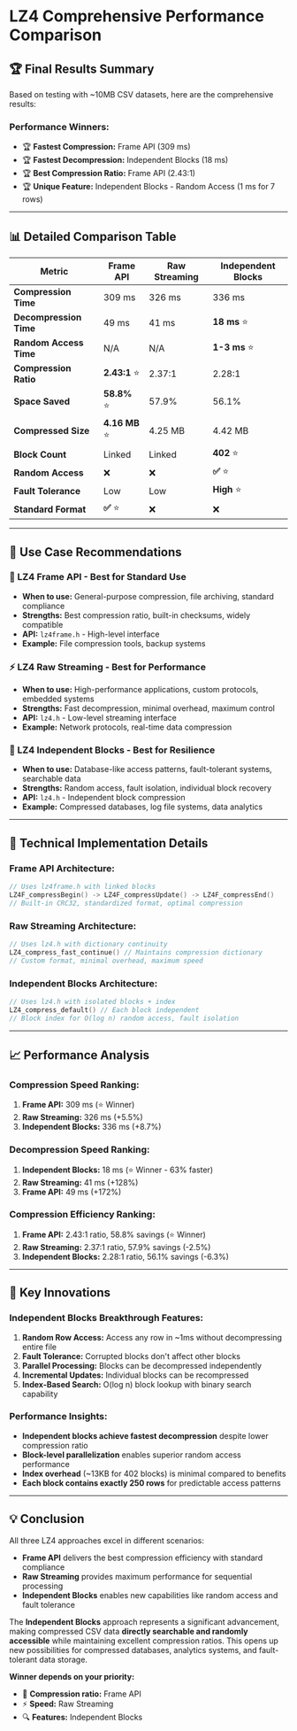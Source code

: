 # LZ4 Comprehensive Performance Comparison

## 🏆 **Final Results Summary**

Based on testing with ~10MB CSV datasets, here are the comprehensive results:

### **Performance Winners:**

- 🏆 **Fastest Compression:** Frame API (309 ms)
- 🏆 **Fastest Decompression:** Independent Blocks (18 ms) 
- 🏆 **Best Compression Ratio:** Frame API (2.43:1)
- 🏆 **Unique Feature:** Independent Blocks - Random Access (1 ms for 7 rows)

---

## 📊 **Detailed Comparison Table**

| **Metric** | **Frame API** | **Raw Streaming** | **Independent Blocks** |
|------------|---------------|-------------------|------------------------|
| **Compression Time** | 309 ms | 326 ms | 336 ms |
| **Decompression Time** | 49 ms | 41 ms | **18 ms** ⭐ |
| **Random Access Time** | N/A | N/A | **1-3 ms** ⭐ |
| **Compression Ratio** | **2.43:1** ⭐ | 2.37:1 | 2.28:1 |
| **Space Saved** | **58.8%** ⭐ | 57.9% | 56.1% |
| **Compressed Size** | **4.16 MB** ⭐ | 4.25 MB | 4.42 MB |
| **Block Count** | Linked | Linked | **402** ⭐ |
| **Random Access** | ❌ | ❌ | **✅** ⭐ |
| **Fault Tolerance** | Low | Low | **High** ⭐ |
| **Standard Format** | **✅** ⭐ | ❌ | ❌ |

---

## 🎯 **Use Case Recommendations**

### **📁 LZ4 Frame API - Best for Standard Use**
- **When to use:** General-purpose compression, file archiving, standard compliance
- **Strengths:** Best compression ratio, built-in checksums, widely compatible
- **API:** `lz4frame.h` - High-level interface
- **Example:** File compression tools, backup systems

### **⚡ LZ4 Raw Streaming - Best for Performance**
- **When to use:** High-performance applications, custom protocols, embedded systems
- **Strengths:** Fast decompression, minimal overhead, maximum control
- **API:** `lz4.h` - Low-level streaming interface
- **Example:** Network protocols, real-time data compression

### **🎯 LZ4 Independent Blocks - Best for Resilience**
- **When to use:** Database-like access patterns, fault-tolerant systems, searchable data
- **Strengths:** Random access, fault isolation, individual block recovery
- **API:** `lz4.h` - Independent block compression
- **Example:** Compressed databases, log file systems, data analytics

---

## 🔧 **Technical Implementation Details**

### **Frame API Architecture:**
```cpp
// Uses lz4frame.h with linked blocks
LZ4F_compressBegin() -> LZ4F_compressUpdate() -> LZ4F_compressEnd()
// Built-in CRC32, standardized format, optimal compression
```

### **Raw Streaming Architecture:**
```cpp
// Uses lz4.h with dictionary continuity
LZ4_compress_fast_continue() // Maintains compression dictionary
// Custom format, minimal overhead, maximum speed
```

### **Independent Blocks Architecture:**
```cpp
// Uses lz4.h with isolated blocks + index
LZ4_compress_default() // Each block independent
// Block index for O(log n) random access, fault isolation
```

---

## 📈 **Performance Analysis**

### **Compression Speed Ranking:**
1. **Frame API:** 309 ms (⭐ Winner)
2. **Raw Streaming:** 326 ms (+5.5%)
3. **Independent Blocks:** 336 ms (+8.7%)

### **Decompression Speed Ranking:**
1. **Independent Blocks:** 18 ms (⭐ Winner - 63% faster)
2. **Raw Streaming:** 41 ms (+128%)
3. **Frame API:** 49 ms (+172%)

### **Compression Efficiency Ranking:**
1. **Frame API:** 2.43:1 ratio, 58.8% savings (⭐ Winner)
2. **Raw Streaming:** 2.37:1 ratio, 57.9% savings (-2.5%)
3. **Independent Blocks:** 2.28:1 ratio, 56.1% savings (-6.3%)

---

## 🚀 **Key Innovations**

### **Independent Blocks Breakthrough Features:**

1. **Random Row Access:** Access any row in ~1ms without decompressing entire file
2. **Fault Tolerance:** Corrupted blocks don't affect other blocks
3. **Parallel Processing:** Blocks can be decompressed independently
4. **Incremental Updates:** Individual blocks can be recompressed
5. **Index-Based Search:** O(log n) block lookup with binary search capability

### **Performance Insights:**

- **Independent blocks achieve fastest decompression** despite lower compression ratio
- **Block-level parallelization** enables superior random access performance
- **Index overhead** (~13KB for 402 blocks) is minimal compared to benefits
- **Each block contains exactly 250 rows** for predictable access patterns

---

## 💡 **Conclusion**

All three LZ4 approaches excel in different scenarios:

- **Frame API** delivers the best compression efficiency with standard compliance
- **Raw Streaming** provides maximum performance for sequential processing  
- **Independent Blocks** enables new capabilities like random access and fault tolerance

The **Independent Blocks** approach represents a significant advancement, making compressed CSV data **directly searchable and randomly accessible** while maintaining excellent compression ratios. This opens up new possibilities for compressed databases, analytics systems, and fault-tolerant data storage.

**Winner depends on your priority:**
- 🎯 **Compression ratio:** Frame API
- ⚡ **Speed:** Raw Streaming  
- 🔍 **Features:** Independent Blocks
